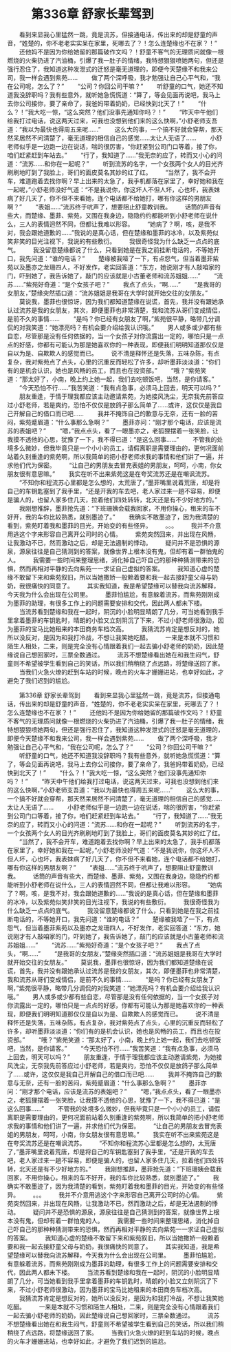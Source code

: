 # 　　第336章 舒家长辈驾到
　　看到来显我心里猛然一跳，竟是流苏，但接通电话，传出来的却是舒童的声音，“姓楚的，你不老老实实呆在家里，死哪去了？！怎么连楚缘也不在家？！”
　　还他妈不是因为你给她留的那篇破作文吗？！舒童不客气的无理质问就像一根燃烧的火柴扔进了汽油桶，引爆了我一肚子的情绪，我特想狠狠喷她两句，但还是强行忍住了，我知道这种发泄式的迁怒是毫无道理的，即便今天楚缘不和我来公司，我一样会遇到紫苑……
　　做了两个深呼吸，我才勉强让自己心平气和，“我在公司呢，怎么了？”
　　“公司？你回公司干嘛？”
　　听舒童的口气，她还不知道我没辞职吗？我有些意外，就听她急慌慌道：“算了，等会见面再说吧，我马上去你公司接你，要了亲命了，我爸妈带着奶奶，已经快到北天了！”
　　“什么？！”我大吃一惊，“这么突然？他们没事先通知你吗？！”
　　“昨天中午他们给我打过电话，说这两天过来，可我也没想到他们来的这么快啊，”小舒老师支吾道：“我以为最快也得周五来呢……”
　　这么大的事，一个搞不好就会穿帮，那天然呆居然不问清楚了，毫无道理的相信自己的感觉……太让人无语了……
　　小舒老师似乎是一边跑一边在说话，喘的很厉害，“你赶紧到公司门口等着，接了你，咱们赶紧赶到车站去。”
　　“行了，我知道了……”我无奈的应了，转而又小心的问道：“流苏……和你在一起呢？”
　　听到流苏的名字，一个女孩两个女人的目光齐刷刷地盯到了我脸上，哥们的面皮莫名其妙的红了红。
　　“当然了，我不会开车，难道跑着去找你啊？早上出来的太急了，我手机都落在家里了，幸好她和我在一起呢，”小舒老师没好气道：“不是我说你，你这坏人不但人坏，心也坏，我表妹病了好几天了，你不但不来看她，连个电话都不给她打，哪有你这样的男朋友啊？”
　　“表姐……”流苏终于吭声了，想要阻止舒童教训我。
　　话筒的声音有些大，而楚缘、墨菲、紫苑，又围在我身边，隐隐约约都能听到小舒老师在说什么，三人的表情迥然不同，但都让我难以形容。
　　“她病了？啊，咳，是我不对，我会跟她道歉的……”我说的是真心话，但在楚缘和墨菲的冰冷，以及紫苑似笑非笑的目光注视下，我说的有些敷衍。
　　我很奇怪我为什么缺乏一点点的底气。
　　我没留意楚缘都说了什么，只看到她是在我之前挂断电话的，不等她开口，我先问道：“谁的电话？”
　　楚缘被我噎了一下，有点怨气，但当着墨菲紫苑以及墨亦之龙珊四人，不好发作，老实回答道：“东方，她说刚才有人敲咱家的门，吓到她了，我告诉她了，敲门的应该就是小古董老师和流苏姐姐……”
　　“流苏……”紫苑好奇道：“是个女孩子吧？”
　　我点了点头，“啊……”
　　“是我哥的女朋友，”楚缘突然插口道：“流苏姐姐是我哥在大学时就开始交往的女朋友。”
　　莫说我，墨菲也很惊讶，因为我们都知道楚缘在说谎，首先，我并没有跟她承认过流苏是我的女朋友，其次，即便墨菲也非常清楚，我和流苏从哥们变成情侣，是前不久的事情……
　　“是吗？你已经有女朋友了啊，”紫苑很平静，略带几分调侃的对我笑道：“她漂亮吗？有机会要介绍给我认识哦。”
　　男人或多或少都有些自恋，尽管那是没有任何依据的，当一个女孩子对你流露出一定的，哪怕只是一点点的好感，你都有可能认为那是她喜欢你的一种表现，即便我们明明知道那仅仅是自以为是、自欺欺人的感觉而已。
　　说不清是释怀还是失落，五味杂陈，有点复杂，我对紫苑点了点头，心里的沉重反而轻松了许多，却听墨菲淡淡道：“你们有的是机会认识，她也是风畅的员工，而且也在投资部。”
　　“哦？”紫苑笑道：“那太好了，小南，晚上约上她一起，我们去吃顿饭吧，当然，是你请客。”
　　“今天恐怕不行……”我苦笑道：“我有点急事，必须马上回去，明天可以吗？”
　　朋友重逢，于情于理我都应该主动邀请紫苑，为她接风洗尘，无奈我先前答应过小舒老师，若是爽约，恐怕不仅仅是放鸽子那么简单了……或许，这仅仅是我自己开解自己的借口而已吧……
　　我并不掩饰自己的歉意与无奈，还有一脸的苦闷，紫苑蹙眉道：“什么事那么急啊？”
　　墨菲亦问：“刚才那个电话，应该是流苏的表姐吧？”
　　“嗯，”我点点头，看了一眼墨亦之，老狐狸摆着一张笑脸，让我摸不透他的心思，犹豫了一下，我不得已道：“是这么回事……”
　　不管我的处境多么微妙，但我毕竟只是一个小小的员工，请假离职是需要理由的，更何况面前站着久别重逢的紫苑啊，所以我简单的把小舒老师求我的事情和他们讲了一遍，并求他们代为保密。
　　“让自己的男朋友去冒充表姐的男朋友，呵呵，小南，你女朋友很有意思嘛。”
　　我实在听不出来紫苑这是在夸奖流苏还是在嘲讽流苏。
　　“不知你和程流苏心里都是怎么想的，太荒唐了，”墨菲嘴里说着荒唐，却是将自己的车钥匙塞到了我手里，“还是开我的车去吧，老人家过来一趟不容易，即便是骗人的，也留人家多住几天，拉着他们四处转转，北天还是有不少好地方的。”
　　我刚想推辞，墨菲抢先道：“下班珊姨会载我回家，不用你操心，租来的车不好开，我的车你比较熟悉，就别墨迹了。”
　　我确实不敢墨迹了，因为我清楚的看到，紫苑盯着我和墨菲的目光，开始变的有些怪异。
　　。。。
　　我并不介意用逃这个字来形容自己离开公司时的心情。
　　紫苑突然回来，并出现在风畅，让我激动不已，然而激动之后，却是无法遏制的悸动。
　　疑问并不是恐惧的源泉，源泉往往是自己猜测到的答案，就像世界上根本没有鬼，但却有着一群怕鬼的人。
　　我需要一些时间来整理思绪，消化掉自己吓自己的那种种猜测带来的恐惧，然而再相对平静的去向紫苑一一求证自己虚拟的答案。
　　我知道心虚的楚缘不敢留下来和紫苑叙旧，所以当她撒娇一般赖着要和我一起去接舒童父母与奶奶，我很痛快的同意了。
　　其实我知道，我是希望楚缘可以替我向流苏解释，今天我为什么会出现在公司里。
　　墨菲怕尴尬，有意躲着流苏，而紫苑刚刚成为墨菲的助理，有很多工作上的问题需要安排和交代，因此两人都未下楼。
　　当流苏看到楚缘和我在一起时，阴沉的小脸明显晴朗了几分，可当她看到我手里拿着墨菲的车钥匙时，晴朗的小脸又立刻阴沉了下来，不过小舒老师很激动，因为墨菲的宝马比她租来的本田商务车档次高。
　　我猜流苏肯定是想反对的，她所以没反对，是因为和我打冷战，不想让我笑她吃醋。
　　一来是本就不习惯和陌生人相处，二来，则是完全没有心情跟着我们一起去骗小舒老师的奶奶，因此楚缘说自己想回家时，三票全数通过。
　　流苏不想楚缘看出她在和我生闷气，舒童则不希望被学生看到自己的笑话，所以我们稍稍绕了点远路，将楚缘送回了家。
　　当我们火急火燎的赶到车站的时候，晚点的火车才姗姗进站，也幸好如此，才避免了我们迟到的尴尬。

　　第336章 舒家长辈驾到
　　看到来显我心里猛然一跳，竟是流苏，但接通电话，传出来的却是舒童的声音，“姓楚的，你不老老实实呆在家里，死哪去了？！怎么连楚缘也不在家？！”
　　还他妈不是因为你给她留的那篇破作文吗？！舒童不客气的无理质问就像一根燃烧的火柴扔进了汽油桶，引爆了我一肚子的情绪，我特想狠狠喷她两句，但还是强行忍住了，我知道这种发泄式的迁怒是毫无道理的，即便今天楚缘不和我来公司，我一样会遇到紫苑……
　　做了两个深呼吸，我才勉强让自己心平气和，“我在公司呢，怎么了？”
　　“公司？你回公司干嘛？”
　　听舒童的口气，她还不知道我没辞职吗？我有些意外，就听她急慌慌道：“算了，等会见面再说吧，我马上去你公司接你，要了亲命了，我爸妈带着奶奶，已经快到北天了！”
　　“什么？！”我大吃一惊，“这么突然？他们没事先通知你吗？！”
　　“昨天中午他们给我打过电话，说这两天过来，可我也没想到他们来的这么快啊，”小舒老师支吾道：“我以为最快也得周五来呢……”
　　这么大的事，一个搞不好就会穿帮，那天然呆居然不问清楚了，毫无道理的相信自己的感觉……太让人无语了……
　　小舒老师似乎是一边跑一边在说话，喘的很厉害，“你赶紧到公司门口等着，接了你，咱们赶紧赶到车站去。”
　　“行了，我知道了……”我无奈的应了，转而又小心的问道：“流苏……和你在一起呢？”
　　听到流苏的名字，一个女孩两个女人的目光齐刷刷地盯到了我脸上，哥们的面皮莫名其妙的红了红。
　　“当然了，我不会开车，难道跑着去找你啊？早上出来的太急了，我手机都落在家里了，幸好她和我在一起呢，”小舒老师没好气道：“不是我说你，你这坏人不但人坏，心也坏，我表妹病了好几天了，你不但不来看她，连个电话都不给她打，哪有你这样的男朋友啊？”
　　“表姐……”流苏终于吭声了，想要阻止舒童教训我。
　　话筒的声音有些大，而楚缘、墨菲、紫苑，又围在我身边，隐隐约约都能听到小舒老师在说什么，三人的表情迥然不同，但都让我难以形容。
　　“她病了？啊，咳，是我不对，我会跟她道歉的……”我说的是真心话，但在楚缘和墨菲的冰冷，以及紫苑似笑非笑的目光注视下，我说的有些敷衍。
　　我很奇怪我为什么缺乏一点点的底气。
　　我没留意楚缘都说了什么，只看到她是在我之前挂断电话的，不等她开口，我先问道：“谁的电话？”
　　楚缘被我噎了一下，有点怨气，但当着墨菲紫苑以及墨亦之龙珊四人，不好发作，老实回答道：“东方，她说刚才有人敲咱家的门，吓到她了，我告诉她了，敲门的应该就是小古董老师和流苏姐姐……”
　　“流苏……”紫苑好奇道：“是个女孩子吧？”
　　我点了点头，“啊……”
　　“是我哥的女朋友，”楚缘突然插口道：“流苏姐姐是我哥在大学时就开始交往的女朋友。”
　　莫说我，墨菲也很惊讶，因为我们都知道楚缘在说谎，首先，我并没有跟她承认过流苏是我的女朋友，其次，即便墨菲也非常清楚，我和流苏从哥们变成情侣，是前不久的事情……
　　“是吗？你已经有女朋友了啊，”紫苑很平静，略带几分调侃的对我笑道：“她漂亮吗？有机会要介绍给我认识哦。”
　　男人或多或少都有些自恋，尽管那是没有任何依据的，当一个女孩子对你流露出一定的，哪怕只是一点点的好感，你都有可能认为那是她喜欢你的一种表现，即便我们明明知道那仅仅是自以为是、自欺欺人的感觉而已。
　　说不清是释怀还是失落，五味杂陈，有点复杂，我对紫苑点了点头，心里的沉重反而轻松了许多，却听墨菲淡淡道：“你们有的是机会认识，她也是风畅的员工，而且也在投资部。”
　　“哦？”紫苑笑道：“那太好了，小南，晚上约上她一起，我们去吃顿饭吧，当然，是你请客。”
　　“今天恐怕不行……”我苦笑道：“我有点急事，必须马上回去，明天可以吗？”
　　朋友重逢，于情于理我都应该主动邀请紫苑，为她接风洗尘，无奈我先前答应过小舒老师，若是爽约，恐怕不仅仅是放鸽子那么简单了……或许，这仅仅是我自己开解自己的借口而已吧……
　　我并不掩饰自己的歉意与无奈，还有一脸的苦闷，紫苑蹙眉道：“什么事那么急啊？”
　　墨菲亦问：“刚才那个电话，应该是流苏的表姐吧？”
　　“嗯，”我点点头，看了一眼墨亦之，老狐狸摆着一张笑脸，让我摸不透他的心思，犹豫了一下，我不得已道：“是这么回事……”
　　不管我的处境多么微妙，但我毕竟只是一个小小的员工，请假离职是需要理由的，更何况面前站着久别重逢的紫苑啊，所以我简单的把小舒老师求我的事情和他们讲了一遍，并求他们代为保密。
　　“让自己的男朋友去冒充表姐的男朋友，呵呵，小南，你女朋友很有意思嘛。”
　　我实在听不出来紫苑这是在夸奖流苏还是在嘲讽流苏。
　　“不知你和程流苏心里都是怎么想的，太荒唐了，”墨菲嘴里说着荒唐，却是将自己的车钥匙塞到了我手里，“还是开我的车去吧，老人家过来一趟不容易，即便是骗人的，也留人家多住几天，拉着他们四处转转，北天还是有不少好地方的。”
　　我刚想推辞，墨菲抢先道：“下班珊姨会载我回家，不用你操心，租来的车不好开，我的车你比较熟悉，就别墨迹了。”
　　我确实不敢墨迹了，因为我清楚的看到，紫苑盯着我和墨菲的目光，开始变的有些怪异。
　　。。。
　　我并不介意用逃这个字来形容自己离开公司时的心情。
　　紫苑突然回来，并出现在风畅，让我激动不已，然而激动之后，却是无法遏制的悸动。
　　疑问并不是恐惧的源泉，源泉往往是自己猜测到的答案，就像世界上根本没有鬼，但却有着一群怕鬼的人。
　　我需要一些时间来整理思绪，消化掉自己吓自己的那种种猜测带来的恐惧，然而再相对平静的去向紫苑一一求证自己虚拟的答案。
　　我知道心虚的楚缘不敢留下来和紫苑叙旧，所以当她撒娇一般赖着要和我一起去接舒童父母与奶奶，我很痛快的同意了。
　　其实我知道，我是希望楚缘可以替我向流苏解释，今天我为什么会出现在公司里。
　　墨菲怕尴尬，有意躲着流苏，而紫苑刚刚成为墨菲的助理，有很多工作上的问题需要安排和交代，因此两人都未下楼。
　　当流苏看到楚缘和我在一起时，阴沉的小脸明显晴朗了几分，可当她看到我手里拿着墨菲的车钥匙时，晴朗的小脸又立刻阴沉了下来，不过小舒老师很激动，因为墨菲的宝马比她租来的本田商务车档次高。
　　我猜流苏肯定是想反对的，她所以没反对，是因为和我打冷战，不想让我笑她吃醋。
　　一来是本就不习惯和陌生人相处，二来，则是完全没有心情跟着我们一起去骗小舒老师的奶奶，因此楚缘说自己想回家时，三票全数通过。
　　流苏不想楚缘看出她在和我生闷气，舒童则不希望被学生看到自己的笑话，所以我们稍稍绕了点远路，将楚缘送回了家。
　　当我们火急火燎的赶到车站的时候，晚点的火车才姗姗进站，也幸好如此，才避免了我们迟到的尴尬。
